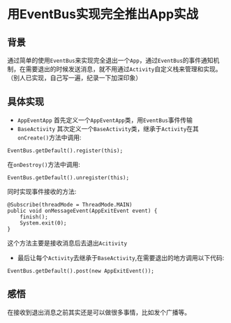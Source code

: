 # 用EventBus实现完全推出App实战
## 背景
通过简单的使用`EventBus`来实现完全退出一个`App`，通过`EventBus`的事件通知机制，在需要退出的时候发送消息，就不用通过`Activity`自定义栈来管理和实现。（别人已实现，自己写一遍，纪录一下加深印象）
## 具体实现
* `AppEventApp`
首先定义一个`AppEventApp`类，用`EventBus`事件传输
* `BaseActivity`
其次定义一个`BaseActivity`类，继承于`Activity`在其`onCreate()`方法中调用:
```
EventBus.getDefault().register(this);
```
在`onDestroy()`方法中调用:
```
EventBus.getDefault().unregister(this);
```
同时实现事件接收的方法:
```
@Subscribe(threadMode = ThreadMode.MAIN)
public void onMessageEvent(AppExitEvent event) {
    finish();
    System.exit(0);
}
```
这个方法主要是接收消息后去退出`Acitivity`
*  最后让每个`Activity`去继承于`BaseActivity`,在需要退出的地方调用以下代码:
```
EventBus.getDefault().post(new AppExitEvent());
```

## 感悟
在接收到退出消息之前其实还是可以做很多事情，比如发个广播等。

